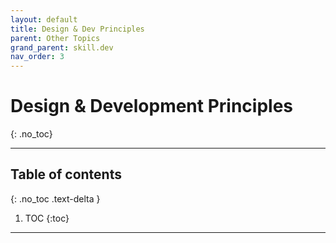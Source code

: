 ```yaml
---
layout: default
title: Design & Dev Principles
parent: Other Topics
grand_parent: skill.dev
nav_order: 3
---
```


# Design & Development Principles
{: .no_toc}

---

## Table of contents
{: .no_toc .text-delta }

1. TOC
{:toc}

---
